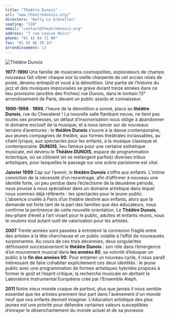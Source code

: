 ```yaml
---
title: "Théâtre Dunois"
url: "www.theatredunois.org/"
directors: "Nelly Le Grévellec"
seating: "128"
email: "contact@theatredunois.org"
address: "7 rue Louise Weiss"
phone: "01 45 84 72 00"
fax: "01 45 86 39 24"
arrondissement: 13
---
```


![Théâtre Dunois](../images/13eme/theatre-dunois/theatre-dunois-1.jpg)

**1977-1990** Une famille de musiciens cosmopolites, explorateurs de champs nouveaux fait vibrer chaque soir la vieille charpente de cet ancien relais de poste, devenu entrepôt et voué à la démolition.
Une partie de l’histoire du jazz et des musiques improvisées se grave durant treize années dans ce lieu provisoire (ancêtre des friches) rue Dunois, dans le lointain 13° arrondissement de Paris, devant un public assidu et connaisseur.

**1990-1998** : **1990**, l’heure de la démolition a sonné, place au **théâtre Dunois**, rue du Chevaleret ! La nouvelle salle flambant neuve, ne tient pas toutes ses promesses, un défaut d’insonorisation nous oblige à abandonner le domaine exclusif de la musique, et à nous lancer sur de nouveaux terrains d’aventures : le **théâtre Dunois** s’ouvre à la danse contemporaine, aux jeunes compagnies de théâtre, aux formes théâtrales inclassables, au chant lyrique, aux spectacles pour les enfants, à la musique classique et contemporaine.
**DUNOIS**, lieu fameux pour une certaine esthétique musicale, est devenu le **Théâtre DUNOIS**, espace de programmation éclectique, où se côtoient (et se mélangent parfois) diverses tribus artistiques, pour lesquelles le passage sur une scène parisienne est vital. 

**Janvier 1999** Cap sur l’avenir, le **théâtre Dunois** s’offre aux enfants. L’intime conviction de la nécessité d’un recentrage, afin d’affirmer à nouveau une identité forte, un peu perdue dans l’éclectisme de la deuxième période, nous pousse à nous spécialiser dans un domaine artistique dans lequel nous sommes déjà référents : les spectacles pour le jeune-public.
L’absence cruelle à Paris d’un théâtre destiné aux enfants, alors que la demande est forte tant de la part des familles que des éducateurs, nous confirme la pertinence de cette nouvelle orientation.
Le **Théâtre Dunois**, lieu-phare d’éveil à l’art vivant pour le public, adultes et enfants réunis, nous le voulons tout autant outil de valorisation pour les artistes. 

**2007** Trente années sont passées à entretenir la connexion fragile entre des artistes à la tête chercheuse et un public volatile à l’affût de nouveautés surprenantes. Au cours de ces trois décennies, deux singularités définissent successivement le **théâtre Dunois** : son rôle dans l’émergence d’un mouvement musical dans **les années 80**, sa volonté d’éduquer un public à la **fin des années 90**. Pour entamer un nouveau cycle, il nous paraît intéressant de faire cohabiter explicitement ces deux identités : le jeune public avec une programmation de formes artistiques hybrides propices à former le goût et l’esprit critique, la recherche musicale en abritant le Laboratoire Instrumental Européens créé par l’Ensemble Aleph. 

**2011** Notre vieux monde craque de partout, plus que jamais il nous semble essentiel que les artistes prennent leur part dans l'avènement d'un monde neuf que nos enfants devront imaginer. L'éducation artistique des plus jeunes est une priorité pour défendre certaines valeurs susceptibles d’enrayer le désenchantement du monde actuel et de sa jeunesse. 

